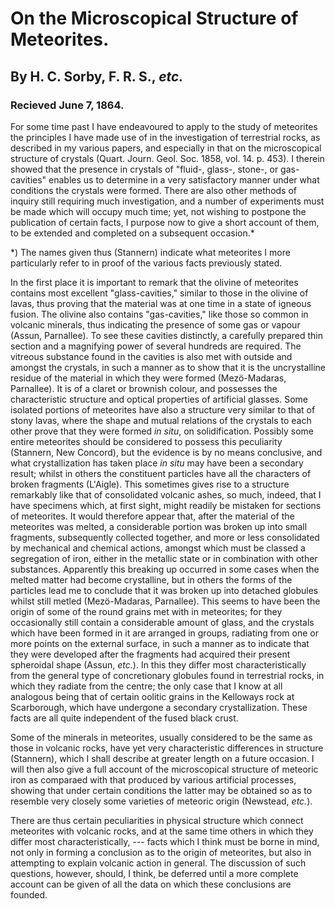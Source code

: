 # On the Microscopical Structure of Meteorites.

## By H. C. Sorby, F. R. S., _etc._

### Recieved June 7, 1864.

For some time past I have endeavoured to apply to the study of meteorites the principles I have made use of in the investigation of terrestrial rocks, as described in my various papers, and especially in that on the microscopical structure of crystals (Quart. Journ. Geol. Soc. 1858, vol. 14. p. 453). I therein showed that the presence in crystals of "fluid-, glass-, stone-, or gas-cavities" enables us to determine in a very satisfactory manner under what conditions the crystals were formed. There are also other methods of inquiry still requiring much investigation, and a number of experiments must be made which will occupy much time; yet, not wishing to postpone the publication of certain facts, I purpose now to give a short account of them, to be extended and completed on a subsequent occasion.*

*) The names given thus (Stannern) indicate what meteorites I more particularly refer to in proof of the various facts previously stated.

In the first place it is important to remark that the olivine of meteorites contains most excellent "glass-cavities," similar to those in the olivine of lavas, thus proving that the material was at one time in a state of igneous fusion. The olivine also contains "gas-cavities," like those so common in volcanic minerals, thus indicating the presence of some gas or vapour (Assun, Parnallee). To see these cavities distinctly, a carefully prepared thin section and a magnifying power of several hundreds are required. The vitreous substance found in the cavities is also met with outside and amongst the crystals, in such a manner as to show that it is the uncrystalline residue of the material in which they were formed (Mezö-Madaras, Parnallee). It is of a claret or brownish colour, and possesses the characteristic structure and optical properties of artificial glasses. Some isolated portions of meteorites have also a structure very similar to that of stony lavas, where the shape and mutual relations of the crystals to each other prove that they were formed _in situ_, on solidification. Possibly some entire meteorites should be considered to possess this peculiarity (Stannern, New Concord), but the evidence is by no means conclusive, and what crystallization has taken place _in situ_ may have been a secondary result; whilst in others the constituent particles have all the characters of broken fragments (L'Aigle). This sometimes gives rise to a structure remarkably like that of consolidated volcanic ashes, so much, indeed, that I have specimens which, at first sight, might readily be mistaken for sections of meteorites. It would therefore appear that, after the material of the meteorites was melted, a considerable portion was broken up into small fragments, subsequently collected together, and more or less consolidated by mechanical and chemical actions, amongst which must be classed a segregation of iron, either in the metallic state or in combination with other substances. Apparently this breaking up occurred in some cases when the melted matter had become crystalline, but in others the forms of the particles lead me to conclude that it was broken up into detached globules whilst still metled (Mezö-Madaras, Parnallee). This seems to have been the origin of some of the round grains met with in meteorites; for they occasionally still contain a considerable amount of glass, and the crystals which have been formed in it are arranged in groups, radiating from one or more points on the external surface, in such a manner as to indicate that they were developed after the fragments had acquired their present spheroidal shape (Assun, _etc._). In this they differ most characteristically from the general type of concretionary globules found in terrestrial rocks, in which they radiate from the centre; the only case that I know at all analogous being that of certain oolitic grains in the Kelloways rock at Scarborough, which have undergone a secondary crystallization. These facts are all quite independent of the fused black crust.

Some of the minerals in meteorites, usually considered to be the same as those in volcanic rocks, have yet very characteristic differences in structure (Stannern), which I shall describe at greater length on a future occasion. I will then also give a full account of the microscopical structure of meteoric iron as comparaed with that produced by various artificial processes, showing that under certain conditions the latter may be obtained so as to resemble very closely some varieties of meteoric origin (Newstead, _etc._).

There are thus certain peculiarities in physical structure which connect meteorites with volcanic rocks, and at the same time others in which they differ most characteristically, --- facts which I think must be borne in mind, not only in forming a conclusion as to the origin of meteorites, but also in attempting to explain volcanic action in general. The discussion of such questions, however, should, I think, be deferred until a more complete account can be given of all the data on which these conclusions are founded.
